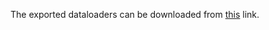 The exported dataloaders can be downloaded from [this](https://drive.google.com/drive/folders/19nPJBwcw-6xCi63lDgTfPQSsLFEtmbrV?usp=drive_link) link.